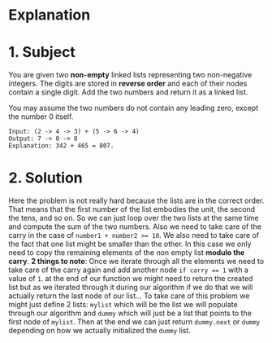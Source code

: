 # Explanation

# 1. Subject
You are given two __non-empty__ linked lists representing two non-negative integers. The digits are stored in __reverse order__ and each of their nodes contain a single digit. Add the two numbers and return it as a linked list.

You may assume the two numbers do not contain any leading zero, except the number 0 itself.

```Example:
Input: (2 -> 4 -> 3) + (5 -> 6 -> 4)
Output: 7 -> 0 -> 8
Explanation: 342 + 465 = 807.
```

# 2. Solution
Here the problem is not really hard because the lists are in the correct order. That means that the first number
of the list embodies the unit, the second the tens, and so on. So we can just loop over the two lists at the same
time and compute the sum of the two numbers. Also we need to take care of the carry in the case of `number1 + number2 >= 10`. We also need to take care of the fact that one list might be smaller than the other. In this case we only need to copy the remaining elements of the non empty list __modulo the carry__.
__2 things to note__: Once we iterate through all the elements we need to take care of the carry again and add another
node `if carry == 1` with a value of `1`. at the end of our function we might need to return the created list but as
we iterated through it during our algorithm if we do that we will actually return the last node of our list... To take
care of this problem we might just define 2 lists: `mylist` which will be the list we will populate through our 
algorithm and `dummy` which will just be a list that points to the first node of `mylist`. Then at the end we can just
return `dummy.next` or `dummy` depending on how we actually initialized the `dummy` list.